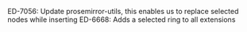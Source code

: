 ED-7056: Update prosemirror-utils, this enables us to replace selected nodes while inserting
ED-6668: Adds a selected ring to all extensions